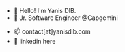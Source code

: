 - 👋 Hello! I'm Yanis DIB.
- 👀 Jr. Software Engineer @Capgemini
<!-- 💞️ I’m looking to collaborate on Open Source projects --->
- 📫 contact[at]yanisdib.com
- 🐤 linkedin here

<!---
yanisdib/yanisdib is a ✨ special ✨ repository because its `README.md` (this file) appears on your GitHub profile.
You can click the Preview link to take a look at your changes.
--->
